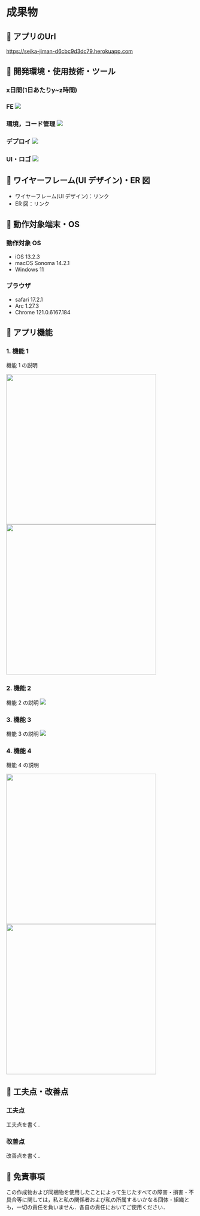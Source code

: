 
# 成果物





## 🥗 アプリのUrl

https://seika-jiman-d6cbc9d3dc79.herokuapp.com


## 🥗 開発環境・使用技術・ツール

<H3>x日間(1日あたりy~z時間)</H3>

<H3>FE
<a href="https://skillicons.dev">
   <img src="https://skillicons.dev/icons?i=typescript,nextjs,tailwind"/>
</a>
<h3>環境，コード管理
<a href="https://skillicons.dev">
   <img src="https://skillicons.dev/icons?i=docker,github,git,vscode"/>
</a>

<h3>デプロイ
<a href="https://skillicons.dev">
   <img src="https://skillicons.dev/icons?i=vercel"/>
</a>
<h3>UI・ロゴ
<a href="https://skillicons.dev">
   <img src="https://skillicons.dev/icons?i=blender,figma,photoshop"/>
</a>

## 🥗 ワイヤーフレーム(UI デザイン)・ER 図

- ワイヤーフレーム(UI デザイン)：リンク
- ER 図：リンク

## 🥗 動作対象端末・OS

### 動作対象 OS

- iOS 13.2.3
- macOS Sonoma 14.2.1
- Windows 11

### ブラウザ

- safari 17.2.1
- Arc 1.27.3
- Chrome 121.0.6167.184

## 🥗 アプリ機能

### 1. 機能 1

機能 1 の説明

<img style="width:400px" src="スクショ"><img style="width:400px" src="スクショ">

### 2. 機能 2

機能 2 の説明
<img src="スクショ">

### 3. 機能 3

機能 3 の説明
<img src="スクショ">

### 4. 機能 4

機能 4 の説明

<img style="width:400px" src="スクショ"><img style="width:400px" src="スクショ">

## 🥗 工夫点・改善点

### 工夫点

工夫点を書く．

### 改善点

改善点を書く．

## 🥗 免責事項

この作成物および同梱物を使用したことによって生じたすべての障害・損害・不具合等に関しては，私と私の関係者および私の所属するいかなる団体・組織とも，一切の責任を負いません．各自の責任においてご使用ください．
